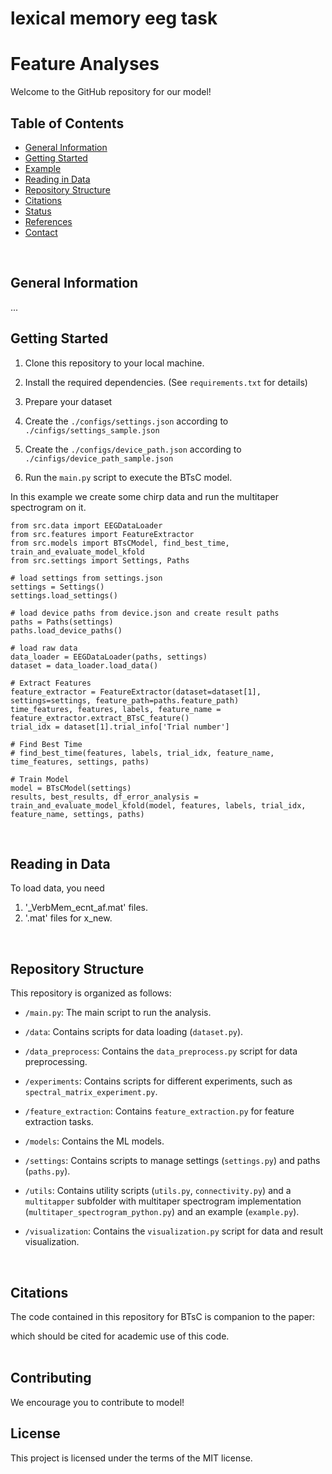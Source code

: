 # lexical memory eeg task 

# Feature Analyses
Welcome to the GitHub repository for our model! 
<br/>

## Table of Contents
* [General Information](#general-information)
* [Getting Started](#getting-started)
* [Example](#example)
* [Reading in Data](#reading-in-edf-data)
* [Repository Structure](#repository-structure)
* [Citations](#citations)
* [Status](#status)
* [References](#references)
* [Contact](#contact)
<br/>

## General Information
...
<br/>

## Getting Started

1. Clone this repository to your local machine.

2. Install the required dependencies. (See `requirements.txt` for details)

3. Prepare your dataset

4. Create the `./configs/settings.json` according to `./cinfigs/settings_sample.json`

5. Create the `./configs/device_path.json` according to `./cinfigs/device_path_sample.json`

6. Run the `main.py` script to execute the BTsC model.

In this example we create some chirp data and run the multitaper spectrogram on it.
```
from src.data import EEGDataLoader
from src.features import FeatureExtractor
from src.models import BTsCModel, find_best_time, train_and_evaluate_model_kfold
from src.settings import Settings, Paths

# load settings from settings.json
settings = Settings()
settings.load_settings()

# load device paths from device.json and create result paths
paths = Paths(settings)
paths.load_device_paths()

# load raw data
data_loader = EEGDataLoader(paths, settings)
dataset = data_loader.load_data()

# Extract Features
feature_extractor = FeatureExtractor(dataset=dataset[1], settings=settings, feature_path=paths.feature_path)
time_features, features, labels, feature_name = feature_extractor.extract_BTsC_feature()
trial_idx = dataset[1].trial_info['Trial number']

# Find Best Time
# find_best_time(features, labels, trial_idx, feature_name, time_features, settings, paths)

# Train Model
model = BTsCModel(settings)
results, best_results, df_error_analysis = train_and_evaluate_model_kfold(model, features, labels, trial_idx,                                                                      feature_name, settings, paths)
```
<br/>

## Reading in Data
To load data, you need 
1. '_VerbMem_ecnt_af.mat' files. 
2. '.mat' files for x_new. 
<br/>

## Repository Structure
This repository is organized as follows:

- `/main.py`: The main script to run the analysis.

- `/data`: Contains scripts for data loading (`dataset.py`).

- `/data_preprocess`: Contains the `data_preprocess.py` script for data preprocessing.

- `/experiments`: Contains scripts for different experiments, such as `spectral_matrix_experiment.py`.

- `/feature_extraction`: Contains `feature_extraction.py` for feature extraction tasks.

- `/models`: Contains the ML models.

- `/settings`: Contains scripts to manage settings (`settings.py`) and paths (`paths.py`).

- `/utils`: Contains utility scripts (`utils.py`, `connectivity.py`) and a `multitapper` subfolder with multitaper spectrogram implementation (`multitaper_spectrogram_python.py`) and an example (`example.py`). 

- `/visualization`: Contains the `visualization.py` script for data and result visualization.
<br/>

## Citations
The code contained in this repository for BTsC is companion to the paper:  

which should be cited for academic use of this code.  
<br/>

## Contributing

We encourage you to contribute to model! 

## License

This project is licensed under the terms of the MIT license.